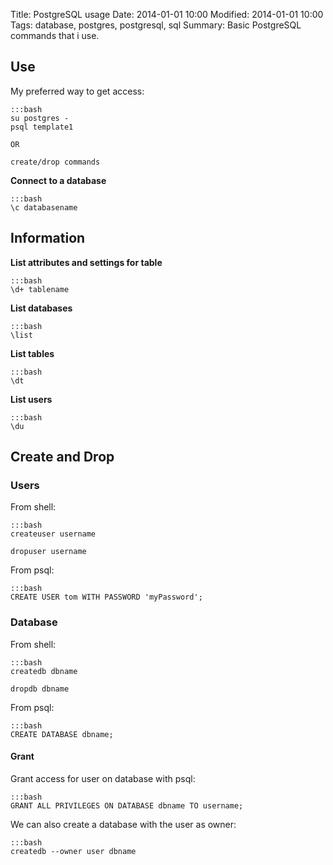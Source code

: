 Title: PostgreSQL usage
Date: 2014-01-01 10:00
Modified: 2014-01-01 10:00
Tags: database, postgres, postgresql, sql
Summary: Basic PostgreSQL commands that i use.

## Use

My preferred way to get access:

    :::bash
    su postgres -
    psql template1

    OR

    create/drop commands


**Connect to a database**

    :::bash
    \c databasename

## Information

**List attributes and settings for table**

    :::bash
    \d+ tablename

**List databases**

    :::bash
    \list

**List tables**

    :::bash
    \dt

**List users**

    :::bash
    \du


## Create and Drop

### Users

From shell:

    :::bash
    createuser username

    dropuser username

From psql:

    :::bash
    CREATE USER tom WITH PASSWORD 'myPassword';

### Database

From shell:

    :::bash
    createdb dbname

    dropdb dbname

From psql:

    :::bash
    CREATE DATABASE dbname;

#### Grant

Grant access for user on database with psql:

    :::bash
    GRANT ALL PRIVILEGES ON DATABASE dbname TO username;


We can also create a database with the user as owner:

    :::bash
    createdb --owner user dbname
